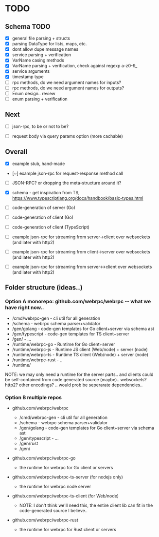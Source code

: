 TODO
====

## Schema TODO

- [x] general file parsing + structs
- [x] parsing DataType for lists, maps, etc.
- [x] dont allow dupe message names
- [x] service parsing + verification
- [x] VarName casing methods
- [x] VarName parsing + verification, check against regexp a-z0-9_
- [x] service arguments
- [x] timestamp type
- [ ] rpc methods, do we need argument names for inputs?
- [ ] rpc methods, do we need argument names for outputs?
- [ ] Enum design.. review
- [ ] enum parsing + verification

## Next

- [ ] json-rpc, to be or not to be?
- [ ] request body via query params option (more cachable)


## Overall

- [x] example stub, hand-made
- [~] example json-rpc for request-response method call
- [ ] JSON-RPC? or dropping the meta-structure around it?

- [x] schema - get inspiration from TS, https://www.typescriptlang.org/docs/handbook/basic-types.html

- [ ] code-generation of server (Go)
- [ ] code-generation of client (Go)
- [ ] code-generation of client (TypeScript)

- [ ] example json-rpc for streaming from server->client over websockets (and later with http2)
- [ ] example json-rpc for streaming from client->server over websockets (and later with http2)
- [ ] example json-rpc for streaming from server<->client over websockets (and later with http2)
 

## Folder structure (ideas..)

### Option A monorepo: github.com/webrpc/webrpc -- what we have right now..

* /cmd/webrpc-gen       - cli util for all generation
* /schema               - webrpc schema parser+validator
* /gen/golang           - code-gen templates for Go client+server via schema ast
* /gen/typescript       - code-gen templates for TS client+server
* /gen/<targetlang>     - ...
* /runtime/webrpc-go    - Runtime for Go client+server
* /runtime/webrpc-js    - Runtime JS client (Web/node) + server (node)
* /runtime/webrpc-ts    - Runtime TS client (Web/node) + server (node)
* /runtime/webrpc-rust  - ..
* /runtime/<targetlang>

NOTE: we may only need a runtime for the server parts..
and clients could be self-contained from code generated source (maybe).. websockets? http2? other encodings? .. would prob be seperarate dependencies..


### Option B multiple repos

* github.com/webrpc/webrpc
  * /cmd/webrpc-gen       - cli util for all generation
  * /schema               - webrpc schema parser+validator
  * /gen/golang           - code-gen templates for Go client+server via schema ast
  * /gen/typescript       - ...
  * /gen/rust
  * /gen/<targetlang>

* github.com/webrpc/webrpc-go
  * the runtime for webrpc for Go client or servers

* github.com/webrpc/webrpc-ts-server (for nodejs only)
  * the runtime for webrpc node server

* github.com/webrpc/webrpc-ts-client (for Web/node)
  * NOTE: I don't think we'll need this, the entire client lib can fit in the
    code-generated source I believe..

* github.com/webrpc/webrpc-rust
  * the runtime for webrpc for Rust client or servers


